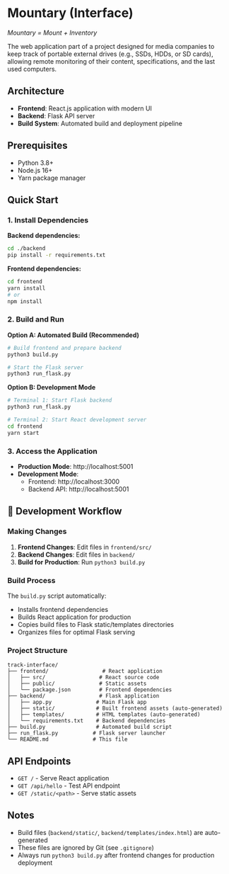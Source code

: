 # Mountary (Interface)
_Mountary = Mount + Inventory_

The web application part of a project designed for media companies to keep track of portable external drives (e.g., SSDs, HDDs, or SD cards), allowing remote monitoring of their content, specifications, and the last used computers.

## Architecture

- **Frontend**: React.js application with modern UI
- **Backend**: Flask API server
- **Build System**: Automated build and deployment pipeline

## Prerequisites

- Python 3.8+
- Node.js 16+
- Yarn package manager

##  Quick Start

### 1. Install Dependencies

**Backend dependencies:**
```bash
cd ./backend
pip install -r requirements.txt
```

**Frontend dependencies:**
```bash
cd frontend
yarn install
# or
npm install
```

### 2. Build and Run

**Option A: Automated Build (Recommended)**
```bash
# Build frontend and prepare backend
python3 build.py

# Start the Flask server
python3 run_flask.py
```

**Option B: Development Mode**
```bash
# Terminal 1: Start Flask backend
python3 run_flask.py

# Terminal 2: Start React development server
cd frontend
yarn start
```

### 3. Access the Application

- **Production Mode**: http://localhost:5001
- **Development Mode**:
  - Frontend: http://localhost:3000
  - Backend API: http://localhost:5001

## 🔧 Development Workflow

### Making Changes

1. **Frontend Changes**: Edit files in `frontend/src/`
2. **Backend Changes**: Edit files in `backend/`
3. **Build for Production**: Run `python3 build.py`

### Build Process

The `build.py` script automatically:
- Installs frontend dependencies
- Builds React application for production
- Copies build files to Flask static/templates directories
- Organizes files for optimal Flask serving

### Project Structure

```
track-interface/
├── frontend/                 # React application
│   ├── src/                 # React source code
│   ├── public/              # Static assets
│   └── package.json         # Frontend dependencies
├── backend/                 # Flask application
│   ├── app.py              # Main Flask app
│   ├── static/             # Built frontend assets (auto-generated)
│   ├── templates/          # HTML templates (auto-generated)
│   └── requirements.txt    # Backend dependencies
├── build.py                # Automated build script
├── run_flask.py           # Flask server launcher
└── README.md              # This file
```

## API Endpoints

- `GET /` - Serve React application
- `GET /api/hello` - Test API endpoint
- `GET /static/<path>` - Serve static assets

## Notes

- Build files (`backend/static/`, `backend/templates/index.html`) are auto-generated
- These files are ignored by Git (see `.gitignore`)
- Always run `python3 build.py` after frontend changes for production deployment
